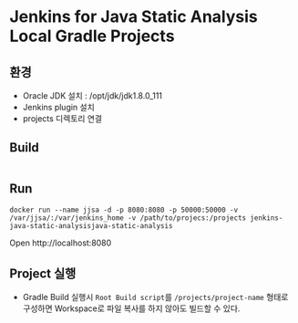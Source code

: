 # Jenkins for Java Static Analysis Local Gradle Projects

##  환경
* Oracle JDK 설치 : /opt/jdk/jdk1.8.0_111
* Jenkins plugin 설치
* projects 디렉토리 연결

## Build
```
```

## Run
```
docker run --name jjsa -d -p 8080:8080 -p 50000:50000 -v /var/jjsa/:/var/jenkins_home -v /path/to/projecs:/projects jenkins-java-static-analysisjava-static-analysis
```

Open http://localhost:8080

## Project 실행
* Gradle Build 실행시 `Root Build script`를 `/projects/project-name` 형태로 구성하면 Workspace로 파일 복사를 하지 않아도 빌드할 수 있다.
